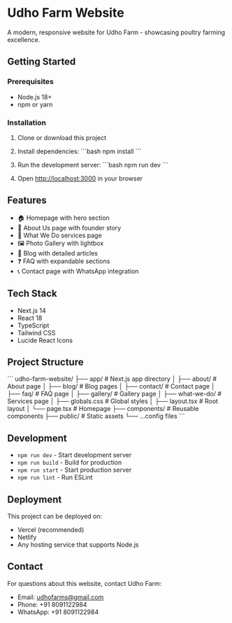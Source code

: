 # Udho Farm Website

A modern, responsive website for Udho Farm - showcasing poultry farming excellence.

## Getting Started

### Prerequisites
- Node.js 18+ 
- npm or yarn

### Installation

1. Clone or download this project
2. Install dependencies:
\`\`\`bash
npm install
\`\`\`

3. Run the development server:
\`\`\`bash
npm run dev
\`\`\`

4. Open [http://localhost:3000](http://localhost:3000) in your browser

## Features

- 🏠 Homepage with hero section
- 📖 About Us page with founder story
- 🔧 What We Do services page
- 🖼️ Photo Gallery with lightbox
- 📝 Blog with detailed articles
- ❓ FAQ with expandable sections
- 📞 Contact page with WhatsApp integration

## Tech Stack

- Next.js 14
- React 18
- TypeScript
- Tailwind CSS
- Lucide React Icons

## Project Structure

\`\`\`
udho-farm-website/
├── app/                    # Next.js app directory
│   ├── about/             # About page
│   ├── blog/              # Blog pages
│   ├── contact/           # Contact page
│   ├── faq/               # FAQ page
│   ├── gallery/           # Gallery page
│   ├── what-we-do/        # Services page
│   ├── globals.css        # Global styles
│   ├── layout.tsx         # Root layout
│   └── page.tsx           # Homepage
├── components/            # Reusable components
├── public/               # Static assets
└── ...config files
\`\`\`

## Development

- `npm run dev` - Start development server
- `npm run build` - Build for production
- `npm run start` - Start production server
- `npm run lint` - Run ESLint

## Deployment

This project can be deployed on:
- Vercel (recommended)
- Netlify
- Any hosting service that supports Node.js

## Contact

For questions about this website, contact Udho Farm:
- Email: udhofarms@gmail.com
- Phone: +91 8091122984
- WhatsApp: +91 8091122984
